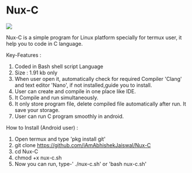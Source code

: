 # Nux-C
<img src="https://user-images.githubusercontent.com/67130803/87500397-eeebe180-c679-11ea-9c24-cb23cab5b8b0.jpg">


Nux-C is a simple program for Linux platform specially for termux user, it help you to code in C language.

Key-Features :
1. Coded in Bash shell script Language
2. Size : 1.91 kb only
3. When user open it, automatically check for required Compiler 'Clang' and text editor 'Nano', if not installed,guide you to install.
4. User can create and compile in one place like IDE.
5. It Compile and run simultaneously.
6. It only store program file, delete compiled file automatically after run. It save your storage.
7. User can run C program smoothly in android.

How to Install (Android user) :

1. Open termux and type 'pkg install git'
2. git clone https://github.com/iAmAbhishekJaiswal/Nux-C
3. cd Nux-C
4. chmod +x nux-c.sh
5. Now you can run, type-' ./nux-c.sh' or 'bash nux-c.sh'
